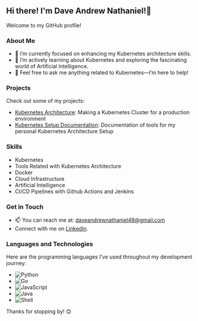 ## Hi there! I'm Dave Andrew Nathaniel!👋

Welcome to my GitHub profile!

### About Me
- 🔭 I’m currently focused on enhancing my Kubernetes architecture skills.
- 🌱 I’m actively learning about Kubernetes and exploring the fascinating world of Artificial Intelligence.
- 💬 Feel free to ask me anything related to Kubernetes—I’m here to help!

### Projects
Check out some of my projects:
- [Kubernetes Architecture](#): Making a Kubernetes Cluster for a production environment
- [Kubernetes Setup Documentation](https://davenathaniell.notion.site/Kubernetes-Walkthrough-1ec008a069244dd4b0de9b7d51cc7410): Documentation of tools for my personal Kubernetes Architecture Setup
  
### Skills
- Kubernetes
- Tools Related with Kubernetes Architecture
- Docker
- Cloud Infrastructure
- Artificial Intelligence
- CI/CD Pipelines with Github Actions and Jenkins

### Get in Touch
- 📫 You can reach me at: [daveandrewnathaniel48@gmail.com](mailto:daveandrewnathaniel48@gmail.com)
- Connect with me on [LinkedIn](https://linkedin.com/in/dave-andrew-nathaniel/).

### Languages and Technologies
Here are the programming languages I’ve used throughout my development journey:
- ![Python](https://img.shields.io/badge/-Python-3776AB?style=flat-square&logo=python&logoColor=ffffff)
- ![Go](https://img.shields.io/badge/-Go-00ADD8?style=flat-square&logo=go&logoColor=ffffff)
- ![JavaScript](https://img.shields.io/badge/-JavaScript-F7DF1E?style=flat-square&logo=javascript&logoColor=333333)
- ![Java](https://img.shields.io/badge/-Java-007396?style=flat-square&logo=java&logoColor=ffffff)
- ![Shell](https://img.shields.io/badge/-Shell-4EAA25?style=flat-square&logo=gnu-bash&logoColor=ffffff)

Thanks for stopping by! 😊
